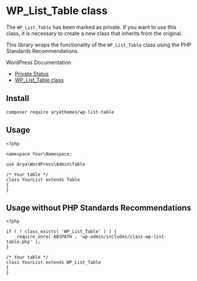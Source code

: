 # WP_List_Table class

The `WP_List_Table` has been marked as private. If you want to use this class,
it is necessary to create a new class that inherits from the original.

This library wraps the functionality of the `WP_List_Table` class using the PHP
Standards Recommendations.

WordPress Documentation

- [Private Status](https://codex.wordpress.org/Class_Reference/WP_List_Table)
- [WP_List_Table class](https://developer.wordpress.org/reference/classes/wp_list_table/)

## Install

    composer require aryathemes/wp-list-table

## Usage

    <?php
    
    namespace Your\Namespace;
    
    use Arya\WordPress\Admin\Table
    
    /* Your table */
    class YourList extends Table
    {
    }

## Usage without PHP Standards Recommendations

    <?php

    if ( ! class_exists( 'WP_List_Table' ) ) {
        require_once( ABSPATH . 'wp-admin/includes/class-wp-list-table.php' );
    }

    /* Your table */
    class YourList extends WP_List_Table
    {
    }
